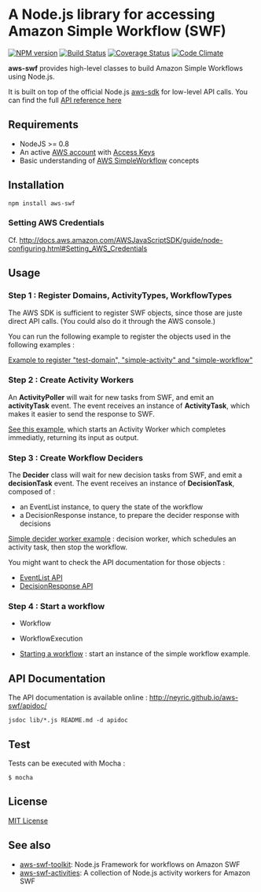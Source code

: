 # A Node.js library for accessing Amazon Simple Workflow (SWF)

[![NPM version](https://badge.fury.io/js/aws-swf.png)](http://badge.fury.io/js/aws-swf)
[![Build Status](https://travis-ci.org/neyric/aws-swf.png?branch=master)](https://travis-ci.org/neyric/aws-swf)
[![Coverage Status](https://coveralls.io/repos/neyric/aws-swf/badge.png?branch=master)](https://coveralls.io/r/neyric/aws-swf?branch=master)
[![Code Climate](https://codeclimate.com/github/neyric/aws-swf.png)](https://codeclimate.com/github/neyric/aws-swf)

**aws-swf** provides high-level classes to build Amazon Simple Workflows using Node.js.

It is built on top of the official Node.js [aws-sdk](http://aws.amazon.com/documentation/sdkfornodejs/) for low-level API calls. You can find the full [API reference here](http://docs.aws.amazon.com/AWSJavaScriptSDK/latest/frames.html)


## Requirements

 * NodeJS >= 0.8
 * An active [AWS account](http://aws.amazon.com/) with [Access Keys](http://docs.amazonwebservices.com/AWSSecurityCredentials/1.0/AboutAWSCredentials.html#AccessKeys)
 * Basic understanding of [AWS SimpleWorkflow](http://aws.amazon.com/en/documentation/swf/) concepts

## Installation

    npm install aws-swf


### Setting AWS Credentials

Cf. http://docs.aws.amazon.com/AWSJavaScriptSDK/guide/node-configuring.html#Setting_AWS_Credentials


## Usage


### Step 1 : Register Domains, ActivityTypes, WorkflowTypes

The AWS SDK is sufficient to register SWF objects, since those are juste direct API calls. (You could also do it through the AWS console.)

You can run the following example to register the objects used in the following examples :

[Example to register "test-domain", "simple-activity" and "simple-workflow"](https://github.com/neyric/aws-swf/blob/master/examples/simple-register.js)



### Step 2 : Create Activity Workers

An **ActivityPoller** will wait for new tasks from SWF, and emit an **activityTask** event.
The event receives an instance of **ActivityTask**, which makes it easier to send the response to SWF.

[See this example](https://github.com/neyric/aws-swf/blob/master/examples/simple-activity-worker.js), which starts an Activity Worker which completes immediatly, returning its input as output.



### Step 3 : Create Workflow Deciders

The **Decider** class will wait for new decision tasks from SWF, and emit a **decisionTask** event.
The event receives an instance of **DecisionTask**, composed of :

 * an EventList instance, to query the state of the workflow
 * a DecisionResponse instance, to prepare the decider response with decisions

[Simple decider worker example](https://github.com/neyric/aws-swf/blob/master/examples/simple-decider-worker.js) : decision worker, which schedules an activity task, then stop the workflow.

You might want to check the API documentation for those objects :

* [EventList API](http://neyric.github.io/aws-swf/apidoc/EventList.html)
* [DecisionResponse API](http://neyric.github.io/aws-swf/apidoc/DecisionResponse.html)


### Step 4 : Start a workflow

* Workflow
* WorkflowExecution


* [Starting a workflow](https://github.com/neyric/aws-swf/blob/master/examples/simple-start.js) : start an instance of the simple workflow example.




## API Documentation

The API documentation is available online : http://neyric.github.io/aws-swf/apidoc/

    jsdoc lib/*.js README.md -d apidoc


## Test

Tests can be executed with Mocha :

    $ mocha


## License

[MIT License](https://raw.github.com/neyric/aws-swf/master/LICENSE.txt)


## See also

* [aws-swf-toolkit](https://github.com/neyric/aws-swf-toolkit): Node.js Framework for workflows on Amazon SWF
* [aws-swf-activities](https://github.com/neyric/aws-swf-activities): A collection of Node.js activity workers for Amazon SWF

